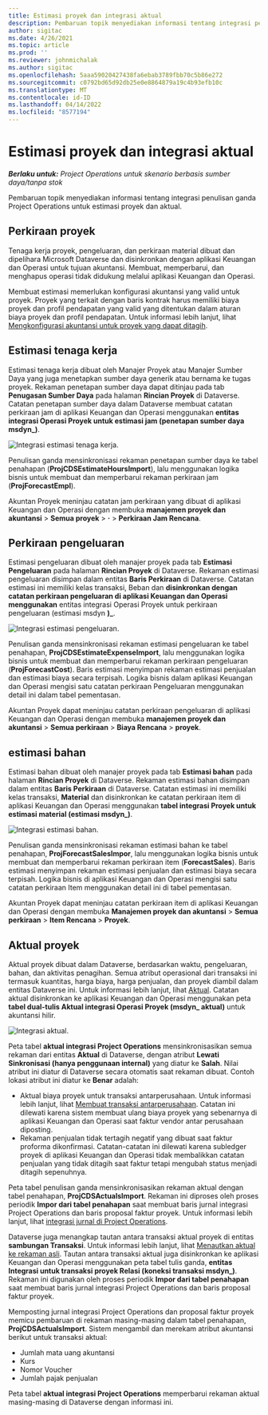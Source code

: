```yaml
---
title: Estimasi proyek dan integrasi aktual
description: Pembaruan topik menyediakan informasi tentang integrasi penulisan ganda Project Operations untuk estimasi proyek dan aktual.
author: sigitac
ms.date: 4/26/2021
ms.topic: article
ms.prod: ''
ms.reviewer: johnmichalak
ms.author: sigitac
ms.openlocfilehash: 5aaa59020427438fa6ebab3789fbb70c5b86e272
ms.sourcegitcommit: c0792bd65d92db25e0e8864879a19c4b93efb10c
ms.translationtype: MT
ms.contentlocale: id-ID
ms.lasthandoff: 04/14/2022
ms.locfileid: "8577194"
---
```

# <a name="project-estimates-and-actuals-integration"></a>Estimasi proyek dan integrasi aktual

_**Berlaku untuk:** Project Operations untuk skenario berbasis sumber daya/tanpa stok_

Pembaruan topik menyediakan informasi tentang integrasi penulisan ganda Project Operations untuk estimasi proyek dan aktual.

## <a name="project-estimates"></a>Perkiraan proyek

Tenaga kerja proyek, pengeluaran, dan perkiraan material dibuat dan dipelihara Microsoft Dataverse dan disinkronkan dengan aplikasi Keuangan dan Operasi untuk tujuan akuntansi. Membuat, memperbarui, dan menghapus operasi tidak didukung melalui aplikasi Keuangan dan Operasi.

Membuat estimasi memerlukan konfigurasi akuntansi yang valid untuk proyek. Proyek yang terkait dengan baris kontrak harus memiliki biaya proyek dan profil pendapatan yang valid yang ditentukan dalam aturan biaya proyek dan profil pendapatan. Untuk informasi lebih lanjut, lihat [Mengkonfigurasi akuntansi untuk proyek yang dapat ditagih](../project-accounting/configure-accounting-billable-projects.md#configure-project-cost-and-revenue-profile-rules).

## <a name="labor-estimates"></a>Estimasi tenaga kerja

Estimasi tenaga kerja dibuat oleh Manajer Proyek atau Manajer Sumber Daya yang juga menetapkan sumber daya generik atau bernama ke tugas proyek. Rekaman penetapan sumber daya dapat ditinjau pada tab **Penugasan Sumber Daya** pada halaman **Rincian Proyek** di Dataverse. Catatan penetapan sumber daya dalam Dataverse membuat catatan perkiraan jam di aplikasi Keuangan dan Operasi menggunakan **entitas integrasi Operasi Proyek untuk estimasi jam (penetapan sumber daya msdyn\_)**.

   ![Integrasi estimasi tenaga kerja.](./Media/DW4LaborEstimates.png)

Penulisan ganda mensinkronisasi rekaman penetapan sumber daya ke tabel penahapan (**ProjCDSEstimateHoursImport**), lalu menggunakan logika bisnis untuk membuat dan memperbarui rekaman perkiraan jam (**ProjForecastEmpl**).

Akuntan Proyek meninjau catatan jam perkiraan yang dibuat di aplikasi Keuangan dan Operasi dengan membuka **manajemen proyek dan akuntansi** > **Semua proyek** > **·** > **Perkiraan Jam Rencana**.

## <a name="expense-estimates"></a>Perkiraan pengeluaran

Estimasi pengeluaran dibuat oleh manajer proyek pada tab **Estimasi Pengeluaran** pada halaman **Rincian Proyek** di Dataverse. Rekaman estimasi pengeluaran disimpan dalam entitas **Baris Perkiraan** di Dataverse. Catatan estimasi ini memiliki kelas transaksi, Beban dan **disinkronkan dengan catatan perkiraan pengeluaran di aplikasi Keuangan dan Operasi menggunakan** entitas integrasi Operasi Proyek untuk perkiraan pengeluaran (estimasi msdyn **)\_**.

   ![Integrasi estimasi pengeluaran.](./Media/DW4ExpenseEstimates.png)

Penulisan ganda mensinkronisasi rekaman estimasi pengeluaran ke tabel penahapan, **ProjCDSEstimateExpenseImport**, lalu menggunakan logika bisnis untuk membuat dan memperbarui rekaman perkiraan pengeluaran (**ProjForecastCost**). Baris estimasi menyimpan rekaman estimasi penjualan dan estimasi biaya secara terpisah. Logika bisnis dalam aplikasi Keuangan dan Operasi mengisi satu catatan perkiraan Pengeluaran menggunakan detail ini dalam tabel pementasan.

Akuntan Proyek dapat meninjau catatan perkiraan pengeluaran di aplikasi Keuangan dan Operasi dengan membuka **manajemen proyek dan akuntansi** > **Semua perkiraan** > **Biaya Rencana** > **proyek**.

## <a name="material-estimates"></a>estimasi bahan

Estimasi bahan dibuat oleh manajer proyek pada tab **Estimasi bahan** pada halaman **Rincian Proyek** di Dataverse. Rekaman estimasi bahan disimpan dalam entitas **Baris Perkiraan** di Dataverse. Catatan estimasi ini memiliki kelas transaksi, **Material** dan disinkronkan ke catatan perkiraan item di aplikasi Keuangan dan Operasi menggunakan **tabel integrasi Proyek untuk estimasi material (estimasi msdyn\_)**.

   ![Integrasi estimasi bahan.](./Media/DW4MaterialEstimates.png)

Penulisan ganda mensinkronisasi rekaman estimasi bahan ke tabel penahapan, **ProjForecastSalesImpor**, lalu menggunakan logika bisnis untuk membuat dan memperbarui rekaman perkiraan item (**ForecastSales**). Baris estimasi menyimpan rekaman estimasi penjualan dan estimasi biaya secara terpisah. Logika bisnis di aplikasi Keuangan dan Operasi mengisi satu catatan perkiraan Item menggunakan detail ini di tabel pementasan.

Akuntan Proyek dapat meninjau catatan perkiraan item di aplikasi Keuangan dan Operasi dengan membuka **Manajemen proyek dan akuntansi** > **Semua perkiraan** > **Item Rencana** > **Proyek**.

## <a name="project-actuals"></a>Aktual proyek

Aktual proyek dibuat dalam Dataverse, berdasarkan waktu, pengeluaran, bahan, dan aktivitas penagihan. Semua atribut operasional dari transaksi ini termasuk kuantitas, harga biaya, harga penjualan, dan proyek diambil dalam entitas Dataverse ini. Untuk informasi lebih lanjut, lihat [Aktual](../actuals/actuals-overview.md). Catatan aktual disinkronkan ke aplikasi Keuangan dan Operasi menggunakan peta **tabel dual-tulis Aktual integrasi Operasi Proyek (msdyn\_ aktual)** untuk akuntansi hilir.

   ![Integrasi aktual.](./Media/DW4Actuals.png)

Peta tabel **aktual integrasi Project Operations** mensinkronisasikan semua rekaman dari entitas **Aktual** di Dataverse, dengan atribut **Lewati Sinkronisasi (hanya penggunaan internal)** yang diatur ke **Salah**. Nilai atribut ini diatur di Dataverse secara otomatis saat rekaman dibuat. Contoh lokasi atribut ini diatur ke **Benar** adalah:

  - Aktual biaya proyek untuk transaksi antarperusahaan. Untuk informasi lebih lanjut, lihat [Membuat transaksi antarperusahaan](../project-accounting/create-intercompany-transactions.md). Catatan ini dilewati karena sistem membuat ulang biaya proyek yang sebenarnya di aplikasi Keuangan dan Operasi saat faktur vendor antar perusahaan diposting.
  - Rekaman penjualan tidak tertagih negatif yang dibuat saat faktur proforma dikonfirmasi. Catatan-catatan ini dilewati karena subledger proyek di aplikasi Keuangan dan Operasi tidak membalikkan catatan penjualan yang tidak ditagih saat faktur tetapi mengubah status menjadi ditagih sepenuhnya.

Peta tabel penulisan ganda mensinkronisasikan rekaman aktual dengan tabel penahapan, **ProjCDSActualsImport**. Rekaman ini diproses oleh proses periodik **Impor dari tabel penahapan** saat membuat baris jurnal integrasi Project Operations dan baris proposal faktur proyek. Untuk informasi lebih lanjut, lihat [integrasi jurnal di Project Operations](../project-accounting/project-operations-integration-journal.md).

Dataverse juga menangkap tautan antara transaksi aktual proyek di entitas **sambungan Transaksi**. Untuk informasi lebih lanjut, lihat [Menautkan aktual ke rekaman asli](../actuals/linkingactuals.md). Tautan antara transaksi aktual juga disinkronkan ke aplikasi Keuangan dan Operasi menggunakan peta tabel tulis ganda, **entitas Integrasi untuk transaksi proyek Relasi (koneksi transaksi msdyn\_)**. Rekaman ini digunakan oleh proses periodik **Impor dari tabel penahapan** saat membuat baris jurnal integrasi Project Operations dan baris proposal faktur proyek.

Memposting jurnal integrasi Project Operations dan proposal faktur proyek memicu pembaruan di rekaman masing-masing dalam tabel penahapan, **ProjCDSActualsImport**. Sistem mengambil dan merekam atribut akuntansi berikut untuk transaksi aktual:

- Jumlah mata uang akuntansi
- Kurs
- Nomor Voucher
- Jumlah pajak penjualan

Peta tabel **aktual integrasi Project Operations** memperbarui rekaman aktual masing-masing di Dataverse dengan informasi ini.
